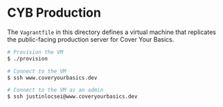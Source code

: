 # CYB Production

The `Vagrantfile` in this directory defines a virtual machine that replicates
the public-facing production server for Cover Your Basics.

```bash
# Provision the VM
$ ./provision

# Connect to the VM
$ ssh www.coveryourbasics.dev

# Connect to the VM as an admin
$ ssh justinlocsei@www.coveryourbasics.dev
```
